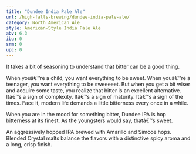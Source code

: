 ```yaml
---
title: "Dundee India Pale Ale"
url: /high-falls-brewing/dundee-india-pale-ale/
category: North American Ale
style: American-Style India Pale Ale
abv: 6.3
ibu: 0
srm: 0
upc: 0
---
```

It takes a bit of seasoning to understand that bitter can be a good thing. 

When youâ€™re a child, you want everything to be sweet. When youâ€™re a teenager, you want everything to be sweeeeet. But when you get a bit wiser and acquire some taste, you realize that bitter is an excellent alternative. Itâ€™s a sign of complexity. Itâ€™s a sign of maturity. Itâ€™s a sign of the times. Face it, modern life demands a little bitterness every once in a while. 

When you are in the mood for something bitter, Dundee IPA is hop bitterness at its finest. As the youngsters would say, thatâ€™s sweet.

An aggressively hopped IPA brewed with Amarillo and Simcoe hops. Blended Crystal malts balance the flavors with a distinctive spicy aroma and a long, crisp finish.
